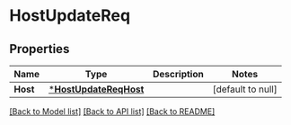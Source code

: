 # HostUpdateReq

## Properties
Name | Type | Description | Notes
------------ | ------------- | ------------- | -------------
**Host** | [***HostUpdateReqHost**](HostUpdateReq_Host.md) |  | [default to null]

[[Back to Model list]](../README.md#documentation-for-models) [[Back to API list]](../README.md#documentation-for-api-endpoints) [[Back to README]](../README.md)


